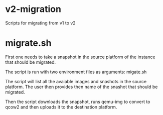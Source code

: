 # v2-migration
Scripts for migrating from v1 to v2

# migrate.sh
First one needs to take a snapshot in the source platform of the instance that should be migrated.

The script is run with two environment files as arguments:
migate.sh <source-env> <destination-env>

The script will list all the avaiable images and snashots in the source platform. The user then provides then name of the snashot that should be migrated.

Then the script downloads the snapshot, runs qemu-img to convert to qcow2 and then uploads it to the destination platform.
